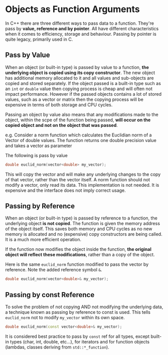 # Objects as Function Arguments

In C++ there are three different ways to pass data to a function. They're pass by **value, reference and by pointer**. All have different characteristics when it comes to efficiency, storage and behaviour. Passing by pointer is quite legacy, primarily used in C.

## Pass by Value

When an object (or built-in type) is passed by value to a function, **the underlying object is copied using its copy constructor**. The new object has additional memory allocated to it and all values and sub-objects are copied and stored separately. If the object passed is a built-in type such as an `int` or `double` value then copying process is cheap and will often not impact performance. However if the passed objects contains a lot of stored values, such as a vector or matrix then the copying process will be expensive in terms of both storage and CPU cycles.

Passing an object by value also means that any modifications made to the object, within the scpe of the function being passed, **will occur on the copied object and not on the object that was passed**.

e.g. Consider a norm function which calculates the Euclidian norm of a Vector of double values. The function returns one double precision value and takes a vector as parameter

The following is pass by value

```C++
double euclid_norm(vector<double> my_vector);
```

This will copy the vector and will make any underlying changes to the copy of that vector, rather than the vector itself. A norm function should not modify a vector, only read its data. This implementation is not needed. It is expensive and the interface does not imply correct usage.

## Passing by Reference

When an object (or built-in type) is passed by reference to a function, the underlying object **is not copied**. The function is given the memory address of the object itself. This saves both memory and CPU cycles as no new memory is allocated and no (expensive) copy constructors are being called. It is a much more efficient operation.

If the function now modifies the object inside the function, **the original object will reflect these modifications**, rather than a copy of the object.

Here is the same `euclid_norm` function modified to pass the vector by reference. Note the added reference symbol `&`.

```C++
double euclid_norm(vector<double>& my_vector);
```

## Passing by const Reference

To solve the problem of not copying AND not modifying the underlying data, a technique known as passing by reference to const is used. This tells `euclid_norm` not to modify `my_vector` within its own space.

```C++
double euclid_norm(const vector<double>& my_vector);
```

It is considered best practice to pass by `const` ref for all types, except built-in types (char, int, double, etc...), for iterators and for function objects (lambdas, classes deriving from `std::*_function`).